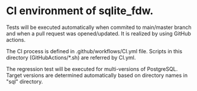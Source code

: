 # CI environment of sqlite_fdw.

Tests will be executed automatically when commited to main/master branch and when a pull request was opened/updated.
It is realized by using GitHub actions.

The CI process is defined in .github/workflows/CI.yml file.
Scripts in this directory (GitHubActions/*.sh) are referred by CI.yml. 

The regression test will be executed for multi-versions of PostgreSQL.
Target versions are determined automatically based on directory names in "sql" directory.
